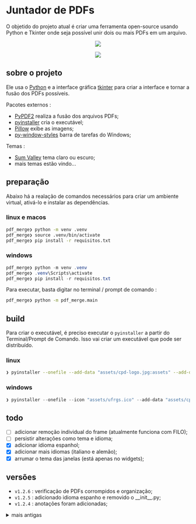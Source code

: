 # Juntador de PDFs

O objetido do projeto atual é criar uma ferramenta open-source usando Python e Tkinter onde seja possível unir dois ou mais PDFs em um arquivo.

<p align="center">
  <img src="images/screenshot_20241107_155739.png">
</p>
<p align="center">
  <img src="images/screenshot_20241107_155818.png">
</p>

## sobre o projeto

Ele usa o [Python](https://www.python.org/) e a interface gráfica [tkinter](https://docs.python.org/3/library/tkinter.html) para criar a interface e tornar a fusão dos PDFs possíveis.

Pacotes externos :
- [PyPDF2](https://pypi.org/project/PyPDF2/) realiza a fusão dos arquivos PDFs;
- [pyinstaller](https://pypi.org/project/pyinstaller/) cria o executável;
- [Pillow](https://pypi.org/project/pillow/) exibe as imagens;
- [py-window-styles](https://pypi.org/project/pywinstyles/) barra de tarefas do Windows;

Temas :
- [Sum Valley](https://pypi.org/project/sv-ttk/) tema claro ou escuro;
- mais temas estão vindo...

## preparação

Abaixo há a realação de comandos necessários para criar um ambiente virtual, ativá-lo e instalar as dependências.

### linux e macos

```bash
pdf_merge❯ python -m venv .venv
pdf_merge❯ source .venv/bin/activate
pdf_merge❯ pip install -r requisitos.txt
```

### windows

```powershell
pdf_merge❯ python -m venv .venv
pdf_merge❯ .venv\Scripts\activate
pdf_merge❯ pip install -r requisitos.txt
```

Para executar, basta digitar no terminal / prompt de comando :

```bash
pdf_merge❯ python -m pdf_merge.main
```

## build

Para criar o executável, é preciso executar o `pyinstaller` a partir do Terminal/Prompt de Comando. Isso vai criar um executável que pode ser distribuído.

### linux

```bash
❯ pyinstaller --onefile --add-data "assets/cpd-logo.jpg:assets" --add-data "themes/sv_ttk:themes/sv_ttk" --hidden-import="PIL._tkinter_finder" --noconsole main.py
```

### windows

```powershell
❯ pyinstaller --onefile --icon "assets/ufrgs.ico" --add-data "assets/cpd-logo.jpg;assets" --add-data "themes/sv_ttk;themes/sv_ttk" --add-data "assets/ufrgs.ico;assets" --hidden-import="PIL._tkinter_finder" --noconsole main.py
```

## todo

- [ ] adicionar remoção individual do frame (atualmente funciona com FILO);
- [ ] persistir alterações como tema e idioma;
- [x] adicionar idioma espanhol;
- [x] adicionar mais idiomas (italiano e alemão);
- [x] arrumar o tema das janelas (está apenas no widgets);

## versões

- `v1.2.6` : verificação de PDFs corrompidos e organização;
- `v1.2.5` : adicionado idioma espanho e removido o \_\_init\_\_.py;
- `v1.2.4` : anotações foram adicionadas;

<details>
<summary>mais antigas</summary>

- `v1.2.3` : melhor comentários e organização do código;
- `v1.2.2` : ajustes para o executável;
- `v1.2.1` : adicionado tema manualmente por conta de alguns ajustes específicos;
- `v1.2.0` : removido o menu da barra de tarefas e movido para os botões, adicionado idiomas alemão e italiano;
- `v1.1.1` : ajuste no import do pywinstyles;
- `v1.1.0` : ajustado para apenas dois temas *claro* (padrão) e *escuro*;
- `v1.0.4` : fundo da janela principal agora muda de acordo com o tema;
- `v1.0.3` : ajustes diversos e melhor organização;
- `v1.0.2` : ajustes diversos;
- `v1.0.1` : ajustes diversos;
- `v1.0.0` : lançada a primeira versão para Windows e Linux;

</details>
